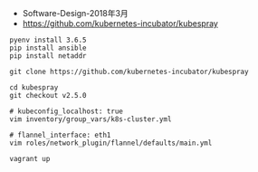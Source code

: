 - Software-Design-2018年3月
- https://github.com/kubernetes-incubator/kubespray

```
pyenv install 3.6.5
pip install ansible
pip install netaddr
```

```
git clone https://github.com/kubernetes-incubator/kubespray

cd kubespray
git checkout v2.5.0

# kubeconfig_localhost: true
vim inventory/group_vars/k8s-cluster.yml

# flannel_interface: eth1
vim roles/network_plugin/flannel/defaults/main.yml

vagrant up
```
